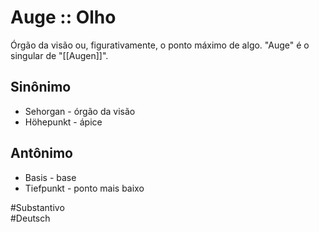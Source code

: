 # Auge :: Olho
Órgão da visão ou, figurativamente, o ponto máximo de algo. "Auge" é o singular de "[[Augen]]".

## Sinônimo
- Sehorgan - órgão da visão  
- Höhepunkt - ápice  

## Antônimo
- Basis - base  
- Tiefpunkt - ponto mais baixo  

#Substantivo  
#Deutsch
